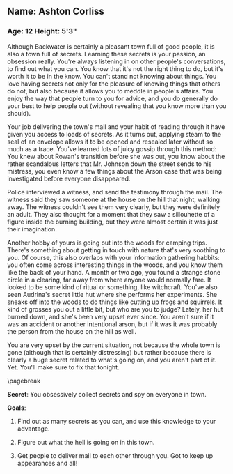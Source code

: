 ## Name: Ashton Corliss
### Age: 12 Height: 5'3"

Although Backwater is certainly a pleasant town full of good people, it is also
a town full of secrets. Learning these secrets is your passion, an obsession
really. You're always listening in on other people's conversations, to find out
what you can. You know that it's not the right thing to do, but it's worth it
to be in the know. You can't stand not knowing about things. You love having
secrets not only for the pleasure of knowing things that others do not, but
also because it allows you to meddle in people's affairs.  You enjoy the way
that people turn to you for advice, and you do generally do your best to help
people out (without revealing that you know more than you should).

Your job delivering the town's mail and your habit of reading through it have
given you access to loads of secrets. As it turns out, applying steam to the
seal of an envelope allows it to be opened and resealed later without so much
as a trace. You've learned lots of juicy gossip through this method: You knew
about Rowan's transition before she was out, you know about the rather
scandalous letters that Mr. Johnson down the street sends to his mistress, you
even know a few things about the Arson case that was being investigated before
everyone disappeared.  

Police interviewed a witness, and send the testimony through the mail. The
witness said they saw someone at the house on the hill that night, walking
away. The witness couldn't see them very clearly, but they were definitely an
adult. They also thought for a moment that they saw a sillouhette of a figure
inside the burning building, but they were almost certain it was just their
imagination.

Another hobby of yours is going out into the woods for camping trips. There's
something about getting in touch with nature that's very soothing to you. Of
course, this also overlaps with your information gathering habbits: you often
come across interesting things in the woods, and you know them like the back of
your hand. A month or two ago, you found a strange stone circle in a clearing,
far away from where anyone would normally fare. It looked to be some kind of
ritual or something, like witchcraft. You've also seen Audrina's secret little
hut where she performs her experiments. She sneaks off into the woods to do
things like cutting up frogs and squirrels. It kind of grosses you out a little
bit, but who are you to judge? Lately, her hut burned down, and she's been very
upset ever since. You aren't sure if it was an accident or another intentional
arson, but if it was it was probably the person from the house on the hill as
well.

You are very upset by the current situation, not because the whole town is gone
(although that is certainly distressing) but rather because there is clearly
a huge secret related to what's going on, and you aren't part of it. Yet.
You'll make sure to fix that tonight.

\pagebreak

**Secret**: You obsessively collect secrets and spy on everyone in town.

**Goals**:

1. Find out as many secrets as you can, and use this knowledge to your
   advantage.

2. Figure out what the hell is going on in this town.

3. Get people to deliver mail to each other through you. Got to keep up
   appearances and all!

